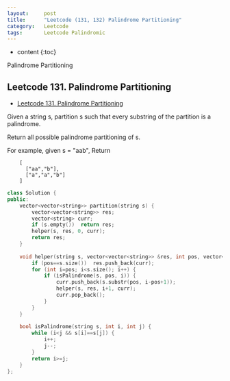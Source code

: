 ```yaml
---
layout:     post
title:      "Leetcode (131, 132) Palindrome Partitioning"
category:   Leetcode
tags:		Leetcode Palindromic
---
```


* content
{:toc}

Palindrome Partitioning

## Leetcode 131. Palindrome Partitioning

* [Leetcode 131. Palindrome Partitioning](https://leetcode.com/problems/palindrome-partitioning/)

Given a string s, partition s such that every substring of the partition is a palindrome.

Return all possible palindrome partitioning of s.

For example, given s = "aab", Return
```
	[
	  ["aa","b"],
	  ["a","a","b"]
	]
```

```cpp
class Solution {
public:
    vector<vector<string>> partition(string s) {
        vector<vector<string>> res;
        vector<string> curr;
        if (s.empty())  return res;
        helper(s, res, 0, curr);
        return res;
    }
    
    void helper(string s, vector<vector<string>> &res, int pos, vector<string> &curr) {
        if (pos==s.size())  res.push_back(curr);
        for (int i=pos; i<s.size(); i++) {
            if (isPalindrome(s, pos, i)) {
                curr.push_back(s.substr(pos, i-pos+1));
                helper(s, res, i+1, curr);
                curr.pop_back();
            }
        }
    }
    
    bool isPalindrome(string s, int i, int j) {
        while (i<j && s[i]==s[j]) {
            i++;
            j--;
        }
        return i>=j;
    }
};
```